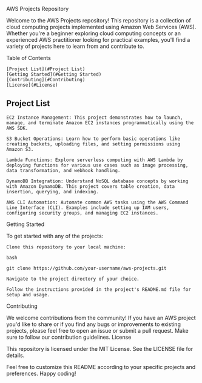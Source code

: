 AWS Projects Repository

Welcome to the AWS Projects repository! This repository is a collection of cloud computing projects implemented using Amazon Web Services (AWS). Whether you're a beginner exploring cloud computing concepts or an experienced AWS practitioner looking for practical examples, you'll find a variety of projects here to learn from and contribute to.

Table of Contents

    [Project List](#Project List)
    [Getting Started](#Getting Started)
    [Contributing](#Contributing)
    [License](#License)

## Project List

    EC2 Instance Management: This project demonstrates how to launch, manage, and terminate Amazon EC2 instances programmatically using the AWS SDK.

    S3 Bucket Operations: Learn how to perform basic operations like creating buckets, uploading files, and setting permissions using Amazon S3.

    Lambda Functions: Explore serverless computing with AWS Lambda by deploying functions for various use cases such as image processing, data transformation, and webhook handling.

    DynamoDB Integration: Understand NoSQL database concepts by working with Amazon DynamoDB. This project covers table creation, data insertion, querying, and indexing.

    AWS CLI Automation: Automate common AWS tasks using the AWS Command Line Interface (CLI). Examples include setting up IAM users, configuring security groups, and managing EC2 instances.

Getting Started

To get started with any of the projects:

    Clone this repository to your local machine:

    bash

    git clone https://github.com/your-username/aws-projects.git

    Navigate to the project directory of your choice.

    Follow the instructions provided in the project's README.md file for setup and usage.

Contributing

We welcome contributions from the community! If you have an AWS project you'd like to share or if you find any bugs or improvements to existing projects, please feel free to open an issue or submit a pull request. Make sure to follow our contribution guidelines.
License

This repository is licensed under the MIT License. See the LICENSE file for details.

Feel free to customize this README according to your specific projects and preferences. Happy coding!
